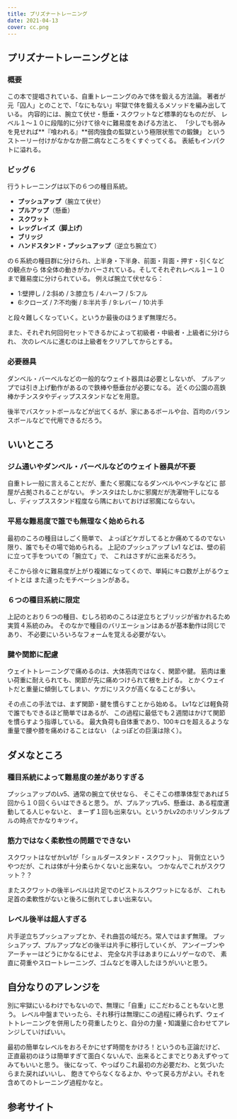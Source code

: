 ```yaml
---
title: プリズナートレーニング
date: 2021-04-13
cover: cc.png
---
```


## プリズナートレーニングとは

### 概要
<LinkOpenGraph url="https://www.amazon.co.jp/dp/B0746H85JW" />

この本で提唱されている、自重トレーニングのみで体を鍛える方法論。
著者が元「囚人」とのことで、「なにもない」牢獄で体を鍛えるメソッドを編み出している。
内容的には、腕立て伏せ・懸垂・スクワットなど標準的なものだが、
レベル１～１０に段階的に分けて徐々に難易度をあげる方法と、
「少しでも弱みを見せれば**『喰われる』**弱肉強食の監獄という極限状態での鍛錬」
というストーリー付けがなかなか厨二病なところをくすぐってくる。
表紙もインパクトに溢れる。

### ビッグ６

行うトレーニングは以下の６つの種目系統。　

- **プッシュアップ**（腕立て伏せ）
- **プルアップ**（懸垂）
- **スクワット**
- **レッグレイズ（脚上げ）**
- **ブリッジ**
- **ハンドスタンド・プッシュアップ**（逆立ち腕立て）

の６系統の種目群に分けられ、上半身・下半身、前面・背面・押す・引くなどの観点から
体全体の動きがカバーされている。そしてそれぞれレベル１ー１０まで難易度に分けられている。
例えば腕立て伏せなら：

- 1:壁押し / 2:斜め / 3:膝立ち / 4:ハーフ / 5:フル
- 6:クローズ / 7:不均衡 / 8:半片手 / 9:レバー / 10:片手

と段々難しくなっていく。というか最後のほうまず無理だろ。

また、それぞれ何回何セットできるかによって初級者・中級者・上級者に分けられ、
次のレベルに進むのは上級者をクリアしてからとする。

### 必要器具
ダンベル・バーベルなどの一般的なウェイト器具は必要としないが、
プルアップでは引き上げ動作があるので鉄棒や懸垂台が必要になる。
近くの公園の高鉄棒かチンスタやディップススタンドなどを用意。

後半でバスケットボールなどが出てくるが、家にあるボールや台、百均のバランスボールなどで代用できるだろう。


## いいところ

### ジム通いやダンベル・バーベルなどのウェイト器具が不要
自重トレ一般に言えることだが、重たく邪魔になるダンベルやベンチなどに
部屋が占拠されることがない。
チンスタはたしかに邪魔だが洗濯物干しになるし、ディップススタンド程度なら隅においておけば邪魔にならない。


### 平易な難易度で誰でも無理なく始められる
最初のころの種目はしごく簡単で、
よっぽどケガしてるとか痛めてるのでない限り、誰でもその場で始められる。
上記のプッシュアップ Lv1 などは、壁の前に立って手をついての「腕立て」で、
これはさすがに出来るだろう。

そこから徐々に難易度が上がり複雑になってくので、単純にキロ数が上がるウェイトとは
また違ったモチベーションがある。

### ６つの種目系統に限定
上記のとおり６つの種目、むしろ初めのころは逆立ちとブリッジが省かれるため実質４系統のみ。
そのなかで種目のバリエーションはあるが基本動作は同じであり、
不必要にいろいろなフォームを覚える必要がない。

### 腱や関節に配慮
ウェイトトレーニングで痛めるのは、大体筋肉ではなく、関節や腱。
筋肉は重い荷重に耐えられても、関節が先に痛めつけられて根を上げる。
とかくウェイトだと重量に傾倒してしまい、ケガにリスクが高くなることが多い。

その点この手法では、まず関節・腱を慣らすことから始める。
Lv1などは軽負荷で誰でもできるほど簡単ではあるが、
この過程に最低でも２週間はかけて関節を慣らすよう指導している。
最大負荷も自体重であり、100キロを超えるような重量で腰や膝を痛めけることはない
（よっぽどの巨漢は除く）。


## ダメなところ

### 種目系統によって難易度の差がありすぎる
プッシュアップのLv5、通常の腕立て伏せなら、
そこそこの標準体型であれば５回から１０回くらいはできると思う。
が、プルアップLv5、懸垂は、ある程度運動してる人じゃないと、
まーず１回も出来ない。というかLv2のホリゾンタルプルの時点でかなりキツイ。

### 筋力ではなく柔軟性の問題でできない
スクワットはなぜかLv1が「ショルダースタンド・スクワット」、
背倒立というやつだが、これは体が十分柔らかくないと出来ない。
つかなんでこれがスクワット？？

またスクワットの後半レベルは片足でのピストルスクワットになるが、
これも足首の柔軟性がないと後ろに倒れてしまい出来ない。

### レベル後半は超人すぎる
片手逆立ちプッシュアップとか、それ曲芸の域だろ。常人ではまず無理。
プッシュアップ、プルアップなどの後半は片手に移行していくが、
アンイーブンやアーチャーはどうにかなるにせよ、
完全な片手はあまりにムリゲーなので、
素直に荷重やスロートレーニング、ゴムなどを導入したほうがいいと思う。

## 自分なりのアレンジを
別に牢獄にいるわけでもないので、無理に「自重」にこだわることもないと思う。
レベル中盤までいったら、それ移行は無理にこの過程に縛られず、ウェイトトレーニングを併用したり荷重したりと、自分の力量・知識量に合わせてアレンジしていけばいい。

最初の簡単なレベルをおろそかにせず時間をかけろ！というのも正論だけど、
正直最初のほうは簡単すぎて面白くないんで、出来るとこまでとりあえずやってみてもいいと思う。
後になって、やっぱりこれ最初の方必要だわ、と気づいたらまた戻ればいいし、
飽きてやらなくなるよか、やって戻る方がよい。それを含めてのトレーニング過程かなと。

## 参考サイト
<LinkOpenGraph url="https://www.newsweekjapan.jp/stories/carrier/2018/11/3-119.php"/>
<LinkOpenGraph url="https://saigetsuan.com/prisoner-training-1year.html"/>
<LinkOpenGraph url="https://okiresi.com/archives/29378688.html"/>
